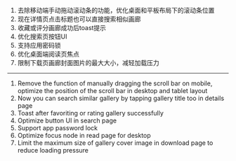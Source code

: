 1. 去除移动端手动拖动滚动条的功能，优化桌面和平板布局下的滚动条位置
2. 现在详情页点击标题也可以直接搜索相似画廊
3. 收藏或评分画廊成功后toast提示
4. 优化搜索页按钮UI
5. 支持应用密码锁
6. 优化桌面端阅读页焦点
7. 限制下载页画廊封面图片的最大大小，减轻加载压力

------------------------------------------------------------------------------------------

1. Remove the function of manually dragging the scroll bar on mobile, optimize the position of the scroll bar in desktop and tablet layout
2. Now you can search similar gallery by tapping gallery title too in details page
3. Toast after favoriting or rating gallery successfully
4. Optimize button UI in search page
5. Support app password lock
6. Optimize focus node in read page for desktop
7. Limit the maximum size of gallery cover image in download page to reduce loading pressure
